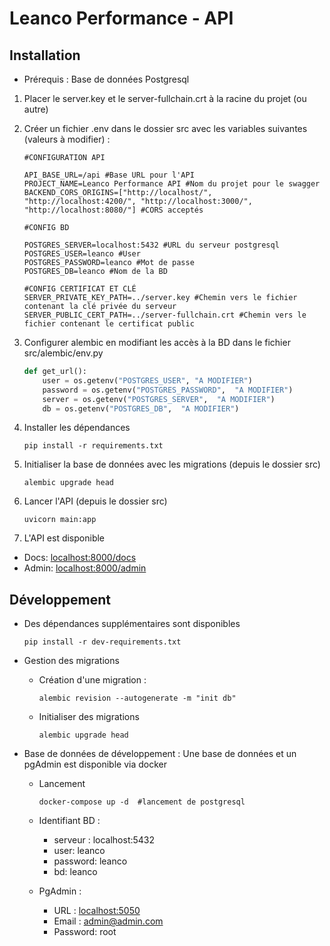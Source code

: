 # Leanco Performance - API

## Installation
 
- Prérequis : Base de données Postgresql

1. Placer le server.key et le server-fullchain.crt à la racine du projet (ou autre)


2. Créer un fichier .env dans le dossier src avec les variables suivantes (valeurs à modifier) :

    ```dotenv
    #CONFIGURATION API
    
    API_BASE_URL=/api #Base URL pour l'API
    PROJECT_NAME=Leanco Performance API #Nom du projet pour le swagger
    BACKEND_CORS_ORIGINS=["http://localhost/", "http://localhost:4200/", "http://localhost:3000/", "http://localhost:8080/"] #CORS acceptés
    
    #CONFIG BD
    
    POSTGRES_SERVER=localhost:5432 #URL du serveur postgresql
    POSTGRES_USER=leanco #User
    POSTGRES_PASSWORD=leanco #Mot de passe
    POSTGRES_DB=leanco #Nom de la BD
    
    #CONFIG CERTIFICAT ET CLÉ
    SERVER_PRIVATE_KEY_PATH=../server.key #Chemin vers le fichier contenant la clé privée du serveur
    SERVER_PUBLIC_CERT_PATH=../server-fullchain.crt #Chemin vers le fichier contenant le certificat public
    ```
3. Configurer alembic en modifiant les accès à la BD dans le fichier src/alembic/env.py
    ```python
    def get_url():
        user = os.getenv("POSTGRES_USER", "A MODIFIER")
        password = os.getenv("POSTGRES_PASSWORD",  "A MODIFIER")
        server = os.getenv("POSTGRES_SERVER",  "A MODIFIER")
        db = os.getenv("POSTGRES_DB",  "A MODIFIER")
    ```
   
4. Installer les dépendances
    ```shell
    pip install -r requirements.txt
    ```

5. Initialiser la base de données avec les migrations (depuis le dossier src)
    ```shell
    alembic upgrade head
    ```

6. Lancer l'API (depuis le dossier src)
    ```shell
    uvicorn main:app
    ```

7. L'API est disponible 

- Docs: [localhost:8000/docs]('http://localhost:8000/docs')
- Admin: [localhost:8000/admin]('http://localhost:8000/admin')


## Développement

- Des dépendances supplémentaires sont disponibles
    ```shell
    pip install -r dev-requirements.txt
    ```

- Gestion des migrations
  * Création d'une migration : 
    ```shell
    alembic revision --autogenerate -m "init db"
    ```

  * Initialiser des migrations
    ```shell
    alembic upgrade head
    ```

- Base de données de développement : Une base de données et un pgAdmin est disponible via docker

  * Lancement
    ````shell
    docker-compose up -d  #lancement de postgresql
    ````
  * Identifiant BD :
    * serveur : localhost:5432 
    * user: leanco
    * password: leanco
    * bd: leanco

  * PgAdmin :
    * URL : [localhost:5050]('http://localhost:5050')
    * Email : admin@admin.com
    * Password: root



